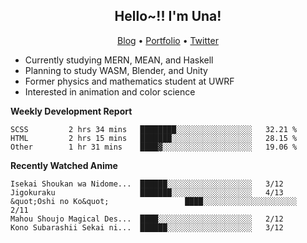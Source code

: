 <h2 align="center">
  Hello~!! I'm Una!
</h2>

<p align="center">
  <a href="https://anarchy.website/">Blog</a> &bull;
  <a href="https://una-ada.github.io/">Portfolio</a> &bull;
  <a href="https://twitter.com/xn__z7x">Twitter</a>
</p>

- Currently studying MERN, MEAN, and Haskell
- Planning to study WASM, Blender, and Unity
- Former physics and mathematics student at UWRF
- Interested in animation and color science

**Weekly Development Report**

<!--START_SECTION:waka-->

```text
SCSS         2 hrs 34 mins   ████████░░░░░░░░░░░░░░░░░   32.21 %
HTML         2 hrs 15 mins   ███████░░░░░░░░░░░░░░░░░░   28.15 %
Other        1 hr 31 mins    ████▓░░░░░░░░░░░░░░░░░░░░   19.06 %
```

<!--END_SECTION:waka-->

**Recently Watched Anime**

<!-- RECENT-ANIME:START -->

    Isekai Shoukan wa Nidome...  ██████░░░░░░░░░░░░░░░░░░░   3/12
    Jigokuraku                   ███████░░░░░░░░░░░░░░░░░░   4/13
    &quot;Oshi no Ko&quot;                 ████░░░░░░░░░░░░░░░░░░░░░   2/11
    Mahou Shoujo Magical Des...  ████░░░░░░░░░░░░░░░░░░░░░   2/12
    Kono Subarashii Sekai ni...  ██████░░░░░░░░░░░░░░░░░░░   3/12
<!-- RECENT-ANIME:END -->
